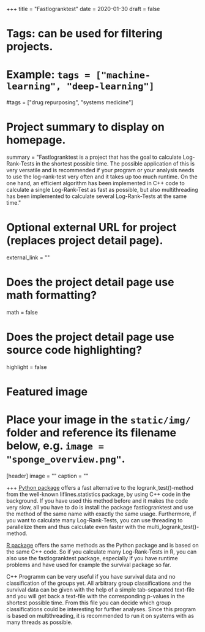 +++
title = "Fastlogranktest"
date = 2020-01-30
draft = false

# Tags: can be used for filtering projects.
# Example: `tags = ["machine-learning", "deep-learning"]`
#tags = ["drug repurposing", "systems medicine"]

# Project summary to display on homepage.
summary = "Fastlogranktest is a project that has the goal to calculate Log-Rank-Tests in the shortest possible time. The possible application of this is very versatile and is recommended if your program or your analysis needs to use the log-rank-test very often and it takes up too much runtime. On the one hand, an efficient algorithm has been implemented in C++ code to calculate a single Log-Rank-Test as fast as possible, but also multithreading has been implemented to calculate several Log-Rank-Tests at the same time."

# Optional external URL for project (replaces project detail page).
external_link = ""

# Does the project detail page use math formatting?
math = false

# Does the project detail page use source code highlighting?
highlight = false

# Featured image
# Place your image in the `static/img/` folder and reference its filename below, e.g. `image = "sponge_overview.png"`.
[header]
image = ""
caption = ""

+++
[Python package](https://pypi.org/project/fastlogranktest/) offers a fast alternative to the logrank_test()-method from the well-known liflines.statistics package, by using C++ code in the background. If you have used this method before and it makes the code very slow, all you have to do is install the package fastlogranktest and use the method of the same name with exactly the same usage. Furthermore, if you want to calculate many Log-Rank-Tests, you can use threading to parallelize them and thus calculate even faster with the multi_logrank_test()-method. 

[R package](https://cran.r-project.org/web/packages/fastlogranktest/index.html) offers the same methods as the Python package and is based on the same C++ code. So if you calculate many Log-Rank-Tests in R, you can also use the fastlogranktest package, especially if you have runtime problems and have used for example the survival package so far.

C++ Programm can be very useful if you have survival data and no classification of the groups yet. All arbitrary group classifications and the survival data can be given with the help of a simple tab-separated text-file and you will get back a text-file with the corresponding p-values in the shortest possible time. From this file you can decide which group classifications could be interesting for further analyses. Since this program is based on multithreading, it is recommended to run it on systems with as many threads as possible.
